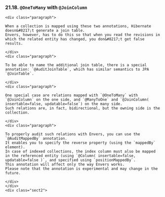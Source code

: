  ### 21.18. `@OneToMany` with `@JoinColumn`

    <div class="paragraph">

    When a collection is mapped using these two annotations, Hibernate doesn&#8217;t generate a join table.
    Envers, however, has to do this so that when you read the revisions in which the related entity has changed, you don&#8217;t get false results.

    </div>
    <div class="paragraph">

    To be able to name the additional join table, there is a special annotation: `@AuditJoinTable`, which has similar semantics to JPA `@JoinTable`.

    </div>
    <div class="paragraph">

    One special case are relations mapped with `@OneToMany` with `@JoinColumn` on the one side, and `@ManyToOne` and `@JoinColumn( insertable=false, updatable=false`) on the many side.
    Such relations are, in fact, bidirectional, but the owning side is the collection.

    </div>
    <div class="paragraph">

    To properly audit such relations with Envers, you can use the `@AuditMappedBy` annotation.
    It enables you to specify the reverse property (using the `mappedBy` element).
    In case of indexed collections, the index column must also be mapped in the referenced entity (using `@Column( insertable=false, updatable=false )`, and specified using `positionMappedBy`.
    This annotation will affect only the way Envers works.
    Please note that the annotation is experimental and may change in the future.

    </div>
    </div>
    <div class="sect2">
